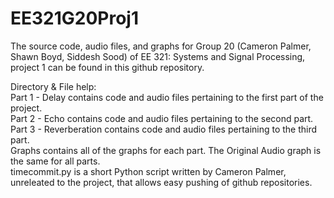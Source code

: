 # EE321G20Proj1

The source code, audio files, and graphs for Group 20 (Cameron Palmer, Shawn Boyd, Siddesh Sood) of EE 321: Systems and Signal Processing, project 1 can be found in this github repository. 

Directory & File help: <br/>
Part 1 - Delay contains code and audio files pertaining to the first part of the project.<br/>
Part 2 - Echo contains code and audio files pertaining to the second part.<br/>
Part 3 - Reverberation contains code and audio files pertaining to the third part.<br/>
Graphs contains all of the graphs for each part. The Original Audio graph is the same for all parts.<br/>
timecommit.py is a short Python script written by Cameron Palmer, unreleated to the project, that allows easy pushing of github repositories.<br/>
